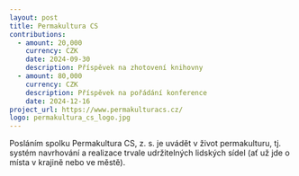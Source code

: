 ```yaml
---
layout: post
title: Permakultura CS
contributions:
  - amount: 20,000
    currency: CZK
    date: 2024-09-30
    description: Příspěvek na zhotovení knihovny
  - amount: 80,000
    currency: CZK
    description: Příspěvek na pořádání konference
    date: 2024-12-16
project_url: https://www.permakulturacs.cz/
logo: permakultura_cs_logo.jpg
---
```


Posláním spolku Permakultura CS, z. s. je uvádět v život permakulturu, tj. systém navrhování a realizace trvale udržitelných lidských sídel (ať už jde o místa v krajině nebo ve městě).
